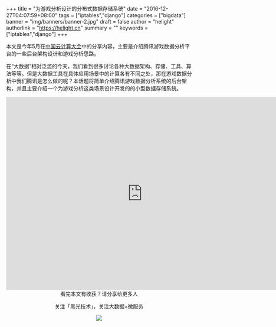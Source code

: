 +++
title = "为游戏分析设计的分布式数据存储系统"
date = "2016-12-27T04:07:59+08:00"
tags = ["iptables","django"]
categories = ["bigdata"]
banner = "img/banners/banner-2.jpg"
draft = false
author = "helight"
authorlink = "https://helight.cn"
summary = ""
keywords = ["iptables","django"]
+++

本文是今年5月在<a href="http://cctc.csdn.net/m/zone/cctc2016/guest_detail?id=2472&amp;title=%E5%A4%A7%E6%95%B0%E6%8D%AE%E6%A0%B8%E5%BF%83%E6%8A%80%E6%9C%AF%E4%B8%8E%E5%BA%94%E7%94%A8%E5%AE%9E%E6%88%98%E5%B3%B0%E4%BC%9A" target="_blank">中国云计算大会</a>中的分享内容，主要是介绍腾讯游戏数据分析平台的一些后台架构设计和游戏分析思路。

在“大数据”相对泛滥的今天，我们看到很多讨论各种大数据架构、存储、工具、算法等等。但是大数据工具在具体应用场景中的计算各有不同之处，那在游戏数据分析中我们腾讯是怎么做的呢？本话题将简单介绍腾讯游戏数据分析系统的后台架构，并且主要介绍一个为游戏分析这类场景设计开发的的小型数据存储系统。

<iframe class="preview-iframe" src="http://download.csdn.net/source/preview/9522515/11be68f3cf1f11dcffaa1b4f5b3ef5e0" width="738" height="523" frameborder="0" scrolling="no"></iframe>

<center>
看完本文有收获？请分享给更多人<br>

关注「黑光技术」，关注大数据+微服务<br>

![](/img/qrcode_helight_tech.jpg)
</center>
